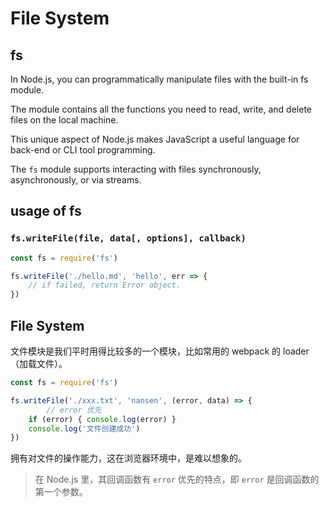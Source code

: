 # File System

## fs

In Node.js, you can programmatically manipulate files with the built-in fs module.

The module contains all the functions you need to read, write, and delete files on the local machine.

This unique aspect of Node.js makes JavaScript a useful language for back-end or CLI tool programming.

The `fs` module supports interacting with files synchronously, asynchronously, or via streams.

## usage of fs

### `fs.writeFile(file, data[, options], callback)`

```js
const fs = require('fs')

fs.writeFile('./hello.md', 'hello', err => {
	// if failed, return Error object.
})
```

## File System

文件模块是我们平时用得比较多的一个模块，比如常用的 webpack 的 loader（加载文件）。

```jsx
const fs = require('fs')

fs.writeFile('./xxx.txt', 'nansen', (error, data) => {
		// error 优先
    if (error) { console.log(error) }
    console.log('文件创建成功')
})
```

拥有对文件的操作能力，这在浏览器环境中，是难以想象的。

> 在 Node.js 里，其回调函数有 `error` 优先的特点，即 `error` 是回调函数的第一个参数。

